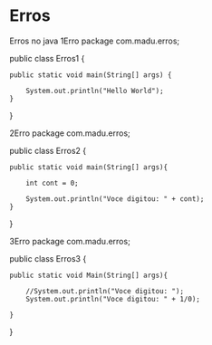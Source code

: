 # Erros
Erros no java
1Erro
package com.madu.erros;

public class Erros1 {

	public static void main(String[] args) {
		
		System.out.println("Hello World");
	}

}

2Erro
package com.madu.erros;

public class Erros2 {
	
	public static void main(String[] args){
        
		int cont = 0;
		
		System.out.println("Voce digitou: " + cont);
	}

}

3Erro
package com.madu.erros;

public class Erros3 {

	public static void Main(String[] args){
		
		//System.out.println("Voce digitou: ");
		System.out.println("Voce digitou: " + 1/0);

	}

}
